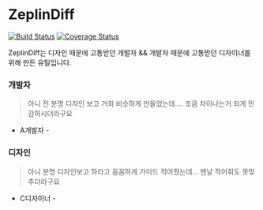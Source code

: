 # ZeplinDiff
[![Build Status](https://travis-ci.org/JSpiner/ZeplinDiff.svg?branch=master)](https://travis-ci.org/JSpiner/ZeplinDiff) [![Coverage Status](https://coveralls.io/repos/github/JSpiner/ZeplinDiff/badge.svg?branch=develop)](https://coveralls.io/github/JSpiner/ZeplinDiff?branch=develop)

ZeplinDiff는 디자인 때문에 고통받던 개발자 && 개발자 때문에 고통받던 디자이너를 위해 만든 유틸입니다.

### 개발자
> 아니 전 분명 디자인 보고 거희 비슷하게 만들었는데.... 조큼 차이나는거 되게 민감하시더라구요
- A개발자 -

### 디자인
> 아니 분명 디자인보고 하라고 꼼꼼하게 가이드 적어줬는데... 맨날 적어줘도 못맞추더라구요
- C디자이너 -